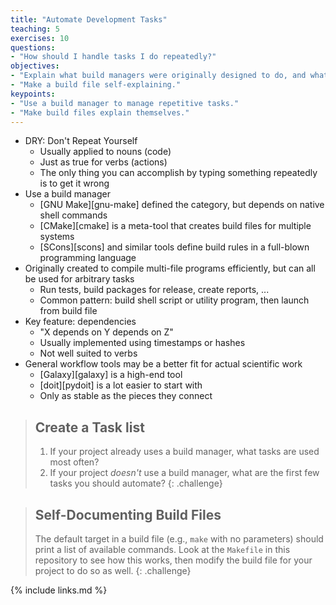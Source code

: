 ```yaml
---
title: "Automate Development Tasks"
teaching: 5
exercises: 10
questions:
- "How should I handle tasks I do repeatedly?"
objectives:
- "Explain what build managers were originally designed to do, and what else they are now used to do."
- "Make a build file self-explaining."
keypoints:
- "Use a build manager to manage repetitive tasks."
- "Make build files explain themselves."
---
```


*   DRY: Don't Repeat Yourself
    *   Usually applied to nouns (code)
    *   Just as true for verbs (actions)
    *   The only thing you can accomplish by typing something repeatedly is to get it wrong
*   Use a build manager
    *   [GNU Make][gnu-make] defined the category, but depends on native shell commands
    *   [CMake][cmake] is a meta-tool that creates build files for multiple systems
    *   [SCons][scons] and similar tools define build rules in a full-blown programming language
*   Originally created to compile multi-file programs efficiently, but can all be used for arbitrary tasks
    *   Run tests, build packages for release, create reports, ...
    *   Common pattern: build shell script or utility program, then launch from build file
*   Key feature: dependencies
    *   "X depends on Y depends on Z"
    *   Usually implemented using timestamps or hashes
    *   Not well suited to verbs
*   General workflow tools may be a better fit for actual scientific work
    *   [Galaxy][galaxy] is a high-end tool
    *   [doit][pydoit] is a lot easier to start with
    *   Only as stable as the pieces they connect

> ## Create a Task list
>
> 1.  If your project already uses a build manager,
>     what tasks are used most often?
> 2.  If your project *doesn't* use a build manager,
>     what are the first few tasks you should automate?
{: .challenge}

> ## Self-Documenting Build Files
>
> The default target in a build file (e.g., `make` with no parameters)
> should print a list of available commands.
> Look at the `Makefile` in this repository to see how this works,
> then modify the build file for your project to do so as well.
{: .challenge}

{% include links.md %}
